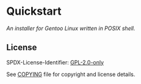 # Quickstart

_An installer for Gentoo Linux written in POSIX shell._

## License

SPDX-License-Identifier: [GPL-2.0-only](https://spdx.org/licenses/GPL-2.0-only.html)

See [COPYING](COPYING) file for copyright and license details.
